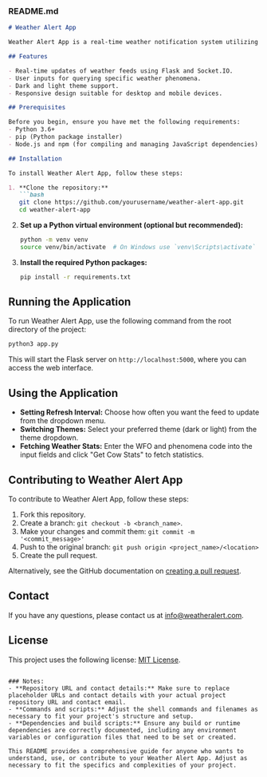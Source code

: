 ### README.md

```markdown
# Weather Alert App

Weather Alert App is a real-time weather notification system utilizing Flask, Socket.IO, and external weather APIs. It allows users to retrieve and display weather alerts from various feeds and can query specific weather phenomena statistics using the IEM Cow API.

## Features

- Real-time updates of weather feeds using Flask and Socket.IO.
- User inputs for querying specific weather phenomena.
- Dark and light theme support.
- Responsive design suitable for desktop and mobile devices.

## Prerequisites

Before you begin, ensure you have met the following requirements:
- Python 3.6+
- pip (Python package installer)
- Node.js and npm (for compiling and managing JavaScript dependencies)

## Installation

To install Weather Alert App, follow these steps:

1. **Clone the repository:**
   ```bash
   git clone https://github.com/yourusername/weather-alert-app.git
   cd weather-alert-app
   ```

2. **Set up a Python virtual environment (optional but recommended):**
   ```bash
   python -m venv venv
   source venv/bin/activate  # On Windows use `venv\Scripts\activate`
   ```

3. **Install the required Python packages:**
   ```bash
   pip install -r requirements.txt
   ```

## Running the Application

To run Weather Alert App, use the following command from the root directory of the project:

```bash
python3 app.py
```

This will start the Flask server on `http://localhost:5000`, where you can access the web interface.

## Using the Application

- **Setting Refresh Interval:** Choose how often you want the feed to update from the dropdown menu.
- **Switching Themes:** Select your preferred theme (dark or light) from the theme dropdown.
- **Fetching Weather Stats:** Enter the WFO and phenomena code into the input fields and click "Get Cow Stats" to fetch statistics.

## Contributing to Weather Alert App

To contribute to Weather Alert App, follow these steps:

1. Fork this repository.
2. Create a branch: `git checkout -b <branch_name>`.
3. Make your changes and commit them: `git commit -m '<commit_message>'`
4. Push to the original branch: `git push origin <project_name>/<location>`
5. Create the pull request.

Alternatively, see the GitHub documentation on [creating a pull request](https://help.github.com/articles/creating-a-pull-request/).

## Contact

If you have any questions, please contact us at info@weatheralert.com.

## License

This project uses the following license: [MIT License](https://opensource.org/licenses/MIT).
```

### Notes:
- **Repository URL and contact details:** Make sure to replace placeholder URLs and contact details with your actual project repository URL and contact email.
- **Commands and scripts:** Adjust the shell commands and filenames as necessary to fit your project's structure and setup.
- **Dependencies and build scripts:** Ensure any build or runtime dependencies are correctly documented, including any environment variables or configuration files that need to be set or created.

This README provides a comprehensive guide for anyone who wants to understand, use, or contribute to your Weather Alert App. Adjust as necessary to fit the specifics and complexities of your project.
